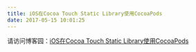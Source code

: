 ```yaml
---
title: iOS在Cocoa Touch Static Library使用CocoaPods
date: 2017-05-15 10:01:25
---
```


请访问博客园：<a href="http://www.cnblogs.com/bboymars/p/4977560.html">iOS在Cocoa Touch Static Library使用CocoaPods</a>